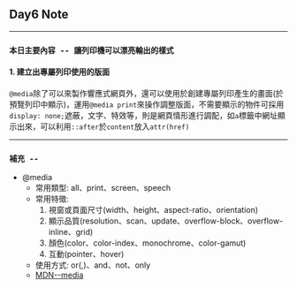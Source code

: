 ## **Day6 Note**

---

### `本日主要內容 -- 讓列印機可以漂亮輸出的樣式`

#### 1. 建立出專屬列印使用的版面

`@media`除了可以來製作響應式網頁外，還可以使用於創建專屬列印產生的畫面(於預覽列印中顯示)，運用`@media print`來操作調整版面，不需要顯示的物件可採用`display: none;`遮蔽，文字、特效等，則是網頁情形進行調配，如`a`標籤中網址顯示出來，可以利用`::after`於`content`放入`attr(href)`

---

### **`補充 --`**

- @media
  - 常用類型: all、print、screen、speech
  - 常用特徵:
    1. 視窗或頁面尺寸(width、height、aspect-ratio、orientation)
    2. 顯示品質(resolution、scan、update、overflow-block、overflow-inline、grid)
    3. 顏色(color、color-index、monochrome、color-gamut)
    4. 互動(pointer、hover)
  - 使用方式: or(,)、and、not、only
  - [MDN--media](https://developer.mozilla.org/en-US/docs/Web/CSS/@media)
